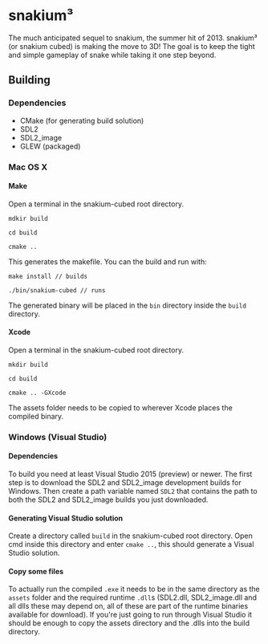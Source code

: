 # snakium³

The much anticipated sequel to snakium, the summer hit of 2013. snakium³ (or snakium cubed) is making the move to 3D! The goal is to keep the tight and simple gameplay of snake while taking it one step beyond.

## Building

### Dependencies

- CMake (for generating build solution)
- SDL2
- SDL2_image
- GLEW (packaged)

### Mac OS X

#### Make

Open a terminal in the snakium-cubed root directory.

	mdkir build

	cd build

	cmake ..

This generates the makefile. You can the build and run with:

	make install // builds

	./bin/snakium-cubed // runs

The generated binary will be placed in the `bin` directory inside the `build` directory.

#### Xcode

Open a terminal in the snakium-cubed root directory.

	mkdir build

	cd build

	cmake .. -GXcode

The assets folder needs to be copied to wherever Xcode places the compiled binary.

### Windows (Visual Studio)

#### Dependencies
To build you need at least Visual Studio 2015 (preview) or newer. The first step is to download the SDL2 and SDL2_image development builds for Windows. Then create a path variable named `SDL2` that contains the path to both the SDL2 and SDL2_image builds you just downloaded.

#### Generating Visual Studio solution
Create a directory called `build` in the snakium-cubed root directory. Open cmd inside this directory and enter `cmake ..`, this should generate a Visual Studio solution.

#### Copy some files
To actually run the compiled `.exe` it needs to be in the same directory as the `assets` folder and the required runtime `.dll`s (SDL2.dll, SDL2_image.dll and all dlls these may depend on, all of these are part of the runtime binaries available for download). If you're just going to run through Visual Studio it should be enough to copy the assets directory and the .dlls into the build directory.